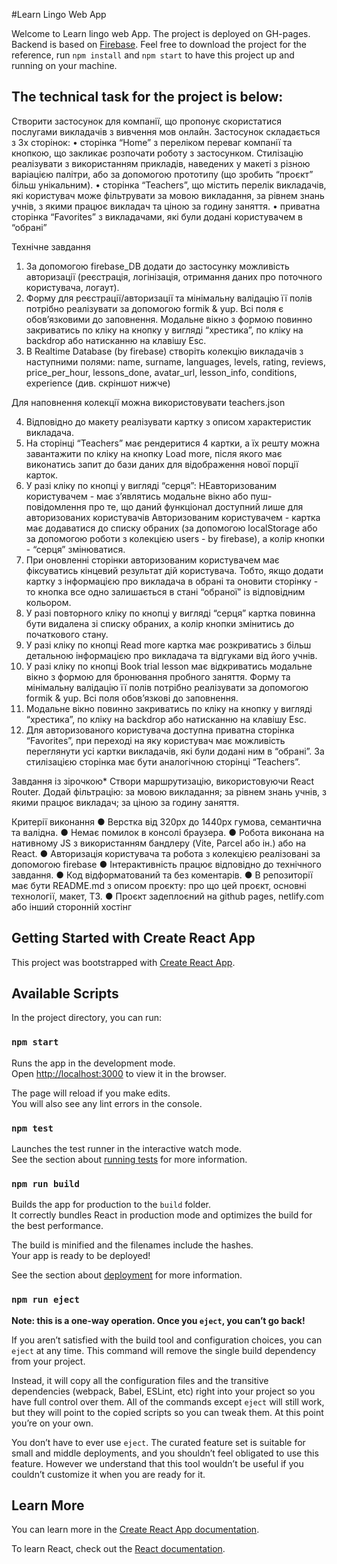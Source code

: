 #Learn Lingo Web App

Welcome to Learn lingo web App. The project is deployed on GH-pages. Backend is based on [Firebase](https://firebase.google.com/docs/reference). Feel free to download the project for the reference, run `npm install` and `npm start` to have this project up and running on your machine.

## The technical task for the project is below:

Створити застосунок для компанії, що пропонує скористатися послугами викладачів з вивчення мов онлайн. Застосунок складається з 3х сторінок:
• сторінка “Home” з переліком переваг компанії та кнопкою, що закликає розпочати роботу з застосунком. Стилізацію реалізувати з використанням прикладів, наведених у макеті з різною варіацією палітри, або за допомогою прототипу (що зробить “проєкт” більш унікальним).
• сторінка “Teachers”, що містить перелік викладачів, які користувач може фільтрувати за мовою викладання, за рівнем знань учнів, з якими працює викладач та ціною за годину заняття.
• приватна сторінка “Favorites” з викладачами, які були додані користувачем в “обрані”

Технічне завдання 
1. За допомогою firebase_DB додати до застосунку можливість авторизації (реєстрація, логінізація, отримання даних про поточного користувача, логаут).
2. Форму для реєстрації/авторизації та мінімальну валідацію її полів потрібно реалізувати за допомогою formik & yup.  Всі поля є обовʼязковими до заповнення. Модальне вікно з формою повинно закриватись по кліку на кнопку у вигляді “хрестика”, по кліку на backdrop  або натисканню на клавішу Esc.
3. В Realtime Database (by firebase) створіть колекцію викладачів з наступними полями: name, surname, languages, levels, rating, reviews, price_per_hour, lessons_done, avatar_url, lesson_info, conditions, experience (див. скріншот нижче)


Для наповнення колекції можна використовувати teachers.json 

4. Відповідно до макету реалізувати картку з описом характеристик викладача. 
5. На сторінці “Teachers” має рендеритися 4 картки, а їх решту можна завантажити по кліку на кнопку Load more, після якого має виконатись запит до бази даних для відображення нової порції карток.
6. У разі кліку по кнопці у вигляді “серця”:
    НЕавторизованим користувачем - має зʼявлятись модальне вікно або пуш-повідомлення про те, що даний функціонал доступний лише для авторизованих користувачів
         Авторизованим користувачем - картка має додаватися до списку обраних (за допомогою localStorage або за допомогою роботи з колекцією users - by firebase),  а колір кнопки - “серця” змінюватися.
7. При оновленні сторінки авторизованим користувачем має фіксуватись кінцевий результат дій користувача. Тобто, якщо додати картку з інформацією про викладача в обрані та оновити сторінку - то кнопка все одно залишається в стані “обраної” із відповідним кольором.
8. У разі повторного кліку по кнопці у вигляді “серця” картка повинна бути видалена зі списку обраних,  а колір кнопки змінитись до початкового стану. 
9. У разі кліку по кнопці  Read more картка має розкриватись з більш детальною інформацією про викладача та відгуками від його учнів.
10. У разі кліку по кнопці Book trial lesson має відкриватись модальне вікно з формою для бронювання пробного заняття. Форму та мінімальну валідацію її полів потрібно реалізувати за допомогою formik & yup. Всі поля обовʼязкові до заповнення.
11. Модальне вікно повинно закриватись по кліку на кнопку у вигляді “хрестика”, по кліку на backdrop  або натисканню на клавішу Esc. 
12. Для авторизованого користувача доступна приватна сторінка “Favorites”, при переході на яку користувач має можливість переглянути усі картки викладачів, які були додані ним в “обрані”.  За стилізацією сторінка має бути аналогічною сторінці  “Teachers”.

Завдання із зірочкою* 
Створи маршрутизацію, використовуючи React Router. 
Додай фільтрацію: за мовою викладання; за рівнем знань учнів, з якими працює викладач; за ціною за годину заняття.


Критерії виконання 
● Верстка від 320рх до 1440рх гумова, семантична та валідна. 
● Немає помилок в консолі браузера. 
● Робота виконана на нативному JS з використанням бандлеру (Vite, Parcel або ін.) або на React. 
●  Авторизація користувача та робота з колекцією реалізовані за допомогою firebase 
● Інтерактивність працює відповідно до технічного завдання. 
● Код відформатований та без коментарів. 
● В репозиторії має бути README.md з описом проєкту: про що цей проєкт, основні технології, макет, ТЗ.
● Проєкт задеплоєний на github pages,  netlify.com або інший сторонній хостінг

## Getting Started with Create React App

This project was bootstrapped with [Create React App](https://github.com/facebook/create-react-app).

## Available Scripts

In the project directory, you can run:

### `npm start`

Runs the app in the development mode.\
Open [http://localhost:3000](http://localhost:3000) to view it in the browser.

The page will reload if you make edits.\
You will also see any lint errors in the console.

### `npm test`

Launches the test runner in the interactive watch mode.\
See the section about [running tests](https://facebook.github.io/create-react-app/docs/running-tests) for more information.

### `npm run build`

Builds the app for production to the `build` folder.\
It correctly bundles React in production mode and optimizes the build for the best performance.

The build is minified and the filenames include the hashes.\
Your app is ready to be deployed!

See the section about [deployment](https://facebook.github.io/create-react-app/docs/deployment) for more information.

### `npm run eject`

**Note: this is a one-way operation. Once you `eject`, you can’t go back!**

If you aren’t satisfied with the build tool and configuration choices, you can `eject` at any time. This command will remove the single build dependency from your project.

Instead, it will copy all the configuration files and the transitive dependencies (webpack, Babel, ESLint, etc) right into your project so you have full control over them. All of the commands except `eject` will still work, but they will point to the copied scripts so you can tweak them. At this point you’re on your own.

You don’t have to ever use `eject`. The curated feature set is suitable for small and middle deployments, and you shouldn’t feel obligated to use this feature. However we understand that this tool wouldn’t be useful if you couldn’t customize it when you are ready for it.

## Learn More

You can learn more in the [Create React App documentation](https://facebook.github.io/create-react-app/docs/getting-started).

To learn React, check out the [React documentation](https://reactjs.org/).

